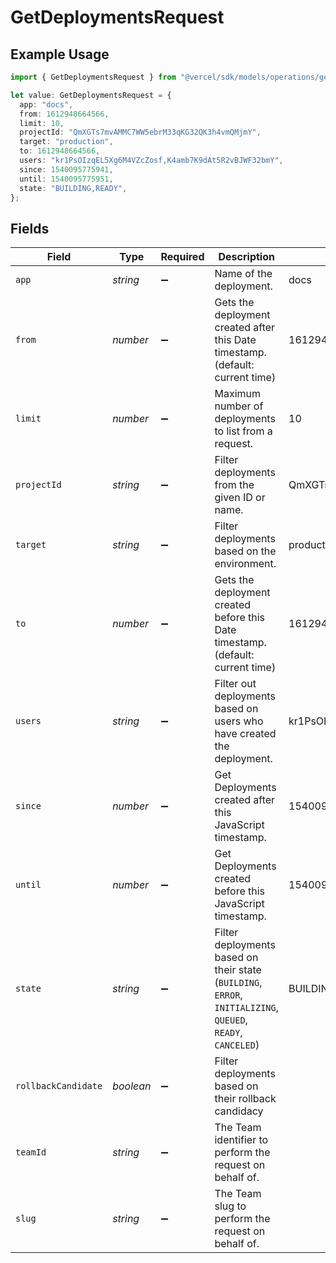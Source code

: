 # GetDeploymentsRequest

## Example Usage

```typescript
import { GetDeploymentsRequest } from "@vercel/sdk/models/operations/getdeployments.js";

let value: GetDeploymentsRequest = {
  app: "docs",
  from: 1612948664566,
  limit: 10,
  projectId: "QmXGTs7mvAMMC7WW5ebrM33qKG32QK3h4vmQMjmY",
  target: "production",
  to: 1612948664566,
  users: "kr1PsOIzqEL5Xg6M4VZcZosf,K4amb7K9dAt5R2vBJWF32bmY",
  since: 1540095775941,
  until: 1540095775951,
  state: "BUILDING,READY",
};
```

## Fields

| Field                                                                                                        | Type                                                                                                         | Required                                                                                                     | Description                                                                                                  | Example                                                                                                      |
| ------------------------------------------------------------------------------------------------------------ | ------------------------------------------------------------------------------------------------------------ | ------------------------------------------------------------------------------------------------------------ | ------------------------------------------------------------------------------------------------------------ | ------------------------------------------------------------------------------------------------------------ |
| `app`                                                                                                        | *string*                                                                                                     | :heavy_minus_sign:                                                                                           | Name of the deployment.                                                                                      | docs                                                                                                         |
| `from`                                                                                                       | *number*                                                                                                     | :heavy_minus_sign:                                                                                           | Gets the deployment created after this Date timestamp. (default: current time)                               | 1612948664566                                                                                                |
| `limit`                                                                                                      | *number*                                                                                                     | :heavy_minus_sign:                                                                                           | Maximum number of deployments to list from a request.                                                        | 10                                                                                                           |
| `projectId`                                                                                                  | *string*                                                                                                     | :heavy_minus_sign:                                                                                           | Filter deployments from the given ID or name.                                                                | QmXGTs7mvAMMC7WW5ebrM33qKG32QK3h4vmQMjmY                                                                     |
| `target`                                                                                                     | *string*                                                                                                     | :heavy_minus_sign:                                                                                           | Filter deployments based on the environment.                                                                 | production                                                                                                   |
| `to`                                                                                                         | *number*                                                                                                     | :heavy_minus_sign:                                                                                           | Gets the deployment created before this Date timestamp. (default: current time)                              | 1612948664566                                                                                                |
| `users`                                                                                                      | *string*                                                                                                     | :heavy_minus_sign:                                                                                           | Filter out deployments based on users who have created the deployment.                                       | kr1PsOIzqEL5Xg6M4VZcZosf,K4amb7K9dAt5R2vBJWF32bmY                                                            |
| `since`                                                                                                      | *number*                                                                                                     | :heavy_minus_sign:                                                                                           | Get Deployments created after this JavaScript timestamp.                                                     | 1540095775941                                                                                                |
| `until`                                                                                                      | *number*                                                                                                     | :heavy_minus_sign:                                                                                           | Get Deployments created before this JavaScript timestamp.                                                    | 1540095775951                                                                                                |
| `state`                                                                                                      | *string*                                                                                                     | :heavy_minus_sign:                                                                                           | Filter deployments based on their state (`BUILDING`, `ERROR`, `INITIALIZING`, `QUEUED`, `READY`, `CANCELED`) | BUILDING,READY                                                                                               |
| `rollbackCandidate`                                                                                          | *boolean*                                                                                                    | :heavy_minus_sign:                                                                                           | Filter deployments based on their rollback candidacy                                                         |                                                                                                              |
| `teamId`                                                                                                     | *string*                                                                                                     | :heavy_minus_sign:                                                                                           | The Team identifier to perform the request on behalf of.                                                     |                                                                                                              |
| `slug`                                                                                                       | *string*                                                                                                     | :heavy_minus_sign:                                                                                           | The Team slug to perform the request on behalf of.                                                           |                                                                                                              |